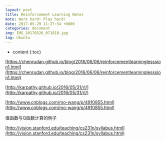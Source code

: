 ```yaml
---
layout: post
title: Reinforcement Learning Notes
moto: Work hard! Play hard!
date: 2017-05-29 11:27:54 +0800
categories: document
img: IMG_20170526_071810.jpg
tag: Ubuntu
---
```


* content
{:toc}

[https://chenrudan.github.io/blog/2016/06/06/reinforcementlearninglesssion1.html](https://chenrudan.github.io/blog/2016/06/06/reinforcementlearninglesssion1.html)


[http://karpathy.github.io/2016/05/31/rl/](http://karpathy.github.io/2016/05/31/rl/)


[http://www.cnblogs.com/mo-wang/p/4910855.html](http://www.cnblogs.com/mo-wang/p/4910855.html)

值函数与Q函数计算的例子

[http://vision.stanford.edu/teaching/cs231n/syllabus.html](http://vision.stanford.edu/teaching/cs231n/syllabus.html)